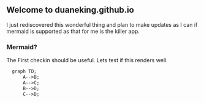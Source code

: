 ## Welcome to duaneking.github.io

I just rediscovered this wonderful thing and plan to make updates as I can if mermaid is supported as that for me is the killer app.

### Mermaid?

The First checkin should be useful. Lets test if this renders well.

```mmd
  graph TD;
      A-->B;
      A-->C;
      B-->D;
      C-->D;
```
